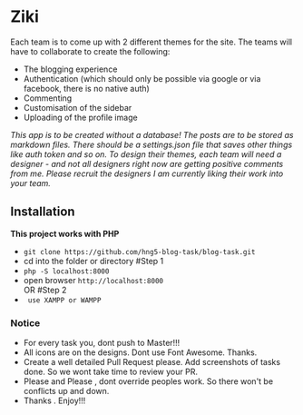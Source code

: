 # Ziki

Each team is to come up with 2 different themes for the site. The teams will have to collaborate to create the following:
  - The blogging experience
  - Authentication (which should only be possible via google or via facebook, there is no native auth)
  - Commenting
  - Customisation of the sidebar
  - Uploading of the profile image
  
*This app is to be created *without a database*! The posts are to be stored as markdown files.*
_There should be a settings.json file that saves other things like auth token and so on.
To design their themes, each team will need a designer - and not all designers right now are getting positive comments from me. Please recruit the designers I am currently liking their work into your team._


## Installation
 **This project works with PHP**
* `git clone https://github.com/hng5-blog-task/blog-task.git`
* cd into the folder or directory
#Step 1
* ```php -S localhost:8000```
* open browser ``http://localhost:8000``    
OR
#Step 2
* ``` use XAMPP or WAMPP```
### Notice
* For every task you, dont push to Master!!!
* All icons are on the designs. Dont use Font Awesome. Thanks.
* Create a well detailed Pull Request please. Add screenshots of tasks done. So we wont take time to review your PR.
* Please and Please , dont override peoples work. So there won't be conflicts up and down.
* Thanks . Enjoy!!!